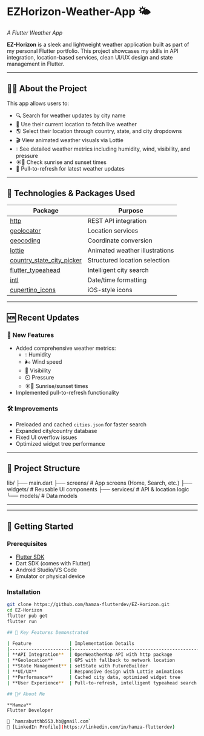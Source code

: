 # EZHorizon-Weather-App 🌤️  
*A Flutter Weather App*

**EZ-Horizon** is a sleek and lightweight weather application built as part of my personal Flutter portfolio. This project showcases my skills in API integration, location-based services, clean UI/UX design and state management in Flutter.

---

## 👨‍💻 About the Project

This app allows users to:  
- 🔍 Search for weather updates by city name  
- 📍 Use their current location to fetch live weather  
- 🌎 Select their location through country, state, and city dropdowns  
- 🎬 View animated weather visuals via Lottie  
- 💧 See detailed weather metrics including humidity, wind, visibility, and pressure  
- ☀️🌙 Check sunrise and sunset times  
- 🔄 Pull-to-refresh for latest weather updates  

---

## 🔧 Technologies & Packages Used

| Package | Purpose |
|---------|---------|
| [http](https://pub.dev/packages/http) | REST API integration |
| [geolocator](https://pub.dev/packages/geolocator) | Location services |
| [geocoding](https://pub.dev/packages/geocoding) | Coordinate conversion |
| [lottie](https://pub.dev/packages/lottie) | Animated weather illustrations |
| [country_state_city_picker](https://pub.dev/packages/country_state_city_picker) | Structured location selection |
| [flutter_typeahead](https://pub.dev/packages/flutter_typeahead) | Intelligent city search |
| [intl](https://pub.dev/packages/intl) | Date/time formatting |
| [cupertino_icons](https://pub.dev/packages/cupertino_icons) | iOS-style icons |

---

## 🆕 Recent Updates

### 🌟 New Features
- Added comprehensive weather metrics:
  - 💧 Humidity 
  - 🌬️ Wind speed 
  - 👀 Visibility 
  - ⏲️ Pressure
  - ☀️🌙 Sunrise/sunset times
- Implemented pull-to-refresh functionality

### 🛠 Improvements
- Preloaded and cached `cities.json` for faster search
- Expanded city/country database
- Fixed UI overflow issues
- Optimized widget tree performance

---

## 📁 Project Structure

lib/
├── main.dart
├── screens/            # App screens (Home, Search, etc.)
├── widgets/            # Reusable UI components
├── services/           # API & location logic
└── models/             # Data models

---


---

## 🚀 Getting Started

### Prerequisites
- [Flutter SDK](https://flutter.dev/docs/get-started/install)
- Dart SDK (comes with Flutter)
- Android Studio/VS Code
- Emulator or physical device

### Installation
```bash
git clone https://github.com/hamza-flutterdev/EZ-Horizon.git
cd EZ-Horizon
flutter pub get
flutter run

## 🎯 Key Features Demonstrated

| Feature              | Implementation Details                        |
|----------------------|-----------------------------------------------|
| **API Integration**  | OpenWeatherMap API with http package          |
| **Geolocation**      | GPS with fallback to network location         |
| **State Management** | setState with FutureBuilder                   |
| **UI/UX**            | Responsive design with Lottie animations      |
| **Performance**      | Cached city data, optimized widget tree       |
| **User Experience**  | Pull-to-refresh, intelligent typeahead search |

## 🙋‍♂️ About Me

**Hamza**  
Flutter Developer  

📧 `hamzabutthb553.hb@gmail.com`  
🔗 [LinkedIn Profile](https://linkedin.com/in/hamza-flutterdev)

